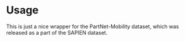 # Usage

This is just a nice wrapper for the PartNet-Mobility dataset, which was released as a part of the SAPIEN dataset.
